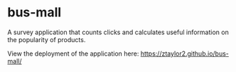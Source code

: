 # bus-mall

A survey application that counts clicks and calculates useful information on the popularity of products. 

View the deployment of the application here: https://ztaylor2.github.io/bus-mall/ 
